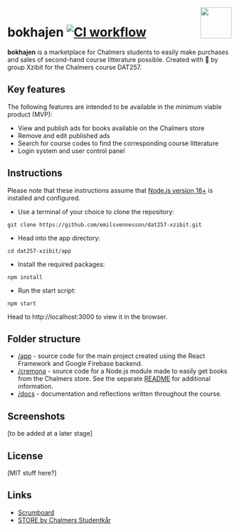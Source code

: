 <img src="https://i.postimg.cc/4Nw23m1J/bok.pnge" align="right" height="70" />

# bokhajen [![CI workflow](https://github.com/emilsvennesson/dat257-xzibit/actions/workflows/ci.yml/badge.svg)](https://github.com/emilsvennesson/dat257-xzibit/actions/workflows/ci.yml)

**bokhajen** is a marketplace for Chalmers students to easily make purchases and sales of second-hand course litterature possible. Created with 💚 by group Xzibit for the Chalmers course DAT257.

## Key features

The following features are intended to be available in the minimum viable product (MVP):

- View and publish ads for books available on the Chalmers store
- Remove and edit published ads
- Search for course codes to find the corresponding course litterature
- Login system and user control panel

## Instructions

Please note that these instructions assume that [Node.js version 16+](https://nodejs.org/en/download) is installed and configured.

- Use a terminal of your choice to clone the repository:

```console
git clone https://github.com/emilsvennesson/dat257-xzibit.git
```

- Head into the app directory:

```console
cd dat257-xzibit/app
```

- Install the required packages:

```console
npm install
```

- Run the start script:

```console
npm start
```

Head to http://localhost:3000 to view it in the browser.

## Folder structure

- [/app](https://github.com/emilsvennesson/dat257-xzibit/tree/main/app) - source code for the main project created using the React Framework and Google Firebase backend.
- [/cremona](https://github.com/emilsvennesson/dat257-xzibit/tree/main/cremona) - source code for a Node.js module made to easily get books from the Chalmers store. See the separate [README](https://github.com/emilsvennesson/dat257-xzibit/blob/main/cremona/README.md) for additional information.
- [/docs](https://github.com/emilsvennesson/dat257-xzibit/tree/main/docs) - documentation and reflections written throughout the course.

## Screenshots

[to be added at a later stage]

## License

[MIT stuff here?]

## Links

- [Scrumboard](https://trello.com/b/S5gYZGke/scrumboard)
- [STORE by Chalmers Studentkår](https://www.chalmersstore.se)
